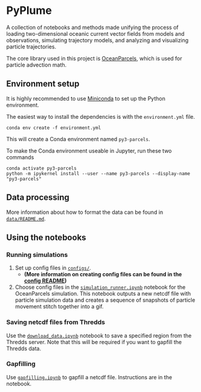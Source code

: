 # PyPlume

A collection of notebooks and methods made unifying the process of loading two-dimensional oceanic current vector fields from models and observations, simulating trajectory models, and analyzing and visualizing particle trajectories.

The core library used in this project is [OceanParcels](https://oceanparcels.org/), which is used for particle advection math.

## Environment setup

It is highly recommended to use [Miniconda](https://docs.conda.io/en/latest/miniconda.html) to set up the Python environment.

The easiest way to install the dependencies is with the `environment.yml` file.
```shell
conda env create -f environment.yml
```
This will create a Conda environment named `py3-parcels`.

To make the Conda environment useable in Jupyter, run these two commands
```shell
conda activate py3-parcels
python -m ipykernel install --user --name py3-parcels --display-name "py3-parcels"
```

## Data processing

More information about how to format the data can be found in [`data/README.md`](data/README.md).

## Using the notebooks

### Running simulations

1. Set up config files in [`configs/`](configs).
	- **(More information on creating config files can be
	found in the [config README](configs/README.md))**
2. Choose config files in the [`simulation_runner.ipynb`](simulation_runner.ipynb) notebook for the OceanParcels simulation. This
notebook outputs a new netcdf file with particle simulation data and creates a sequence of snapshots of particle movement stitch together into a gif.

### Saving netcdf files from Thredds

Use the [`download_data.ipynb`](download_data.ipynb) notebook to save a specified region from the Thredds server. Note
that this will be required if you want to gapfill the Thredds data.

### Gapfilling

Use [`gapfilling.ipynb`](gapfilling.ipynb) to gapfill a netcdf file. Instructions are in the notebook.

